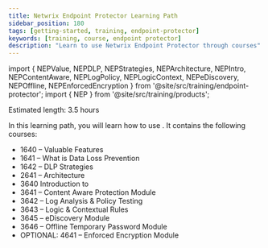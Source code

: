 ```yaml
---
title: Netwrix Endpoint Protector Learning Path
sidebar_position: 180
tags: [getting-started, training, endpoint-protector]
keywords: [training, course, endpoint protector]
description: "Learn to use Netwrix Endpoint Protector through courses"
---
```


import { NEPValue, NEPDLP, NEPStrategies, NEPArchitecture, NEPIntro, NEPContentAware, NEPLogPolicy, NEPLogicContext, NEPeDiscovery, NEPOffline, NEPEnforcedEncryption } from '@site/src/training/endpoint-protector';
import { NEP } from '@site/src/training/products';


Estimated length: 3.5 hours

In this learning path, you will learn how to use <NEP />. It contains the following courses:

* 1640 <NEP /> – Valuable Features
* 1641 <NEP /> – What is Data Loss Prevention
* 1642 <NEP /> – DLP Strategies
* 2641 <NEP /> – Architecture
* 3640 Introduction to <NEP />
* 3641 <NEP /> – Content Aware Protection Module
* 3642 <NEP /> – Log Analysis & Policy Testing
* 3643 <NEP /> – Logic & Contextual Rules
* 3645 <NEP /> – eDiscovery Module
* 3646 <NEP /> – Offline Temporary Password Module
* OPTIONAL: 4641 <NEP /> – Enforced Encryption Module

<NEPValue />

<NEPDLP />

<NEPStrategies />

<NEPArchitecture />

<NEPIntro />

<NEPContentAware />

<NEPLogPolicy />

<NEPLogicContext />

<NEPeDiscovery />

<NEPOffline />

<NEPEnforcedEncryption />
